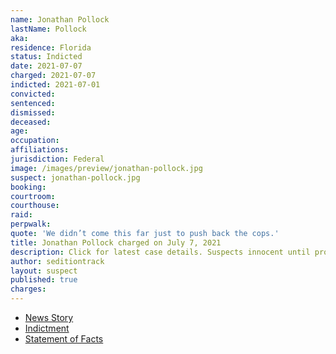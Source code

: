 ```yaml
---
name: Jonathan Pollock
lastName: Pollock
aka:
residence: Florida
status: Indicted
date: 2021-07-07
charged: 2021-07-07
indicted: 2021-07-01
convicted:
sentenced:
dismissed:
deceased:
age:
occupation:
affiliations:
jurisdiction: Federal
image: /images/preview/jonathan-pollock.jpg
suspect: jonathan-pollock.jpg
booking:
courtroom:
courthouse:
raid:
perpwalk:
quote: 'We didn’t come this far just to push back the cops.'
title: Jonathan Pollock charged on July 7, 2021
description: Click for latest case details. Suspects innocent until proven guilty.
author: seditiontrack
layout: suspect
published: true
charges:
---
```

- [News Story](https://twitter.com/MacFarlaneNews/status/1412898239695790086)
- [Indictment](https://www.justice.gov/usao-dc/case-multi-defendant/file/1410341/download)
- [Statement of Facts](https://extremism.gwu.edu/sites/g/files/zaxdzs2191/f/Pollock%20et%20al%20Affidavit%20in%20Support%20of%20Criminal%20Complaint.pdf)
